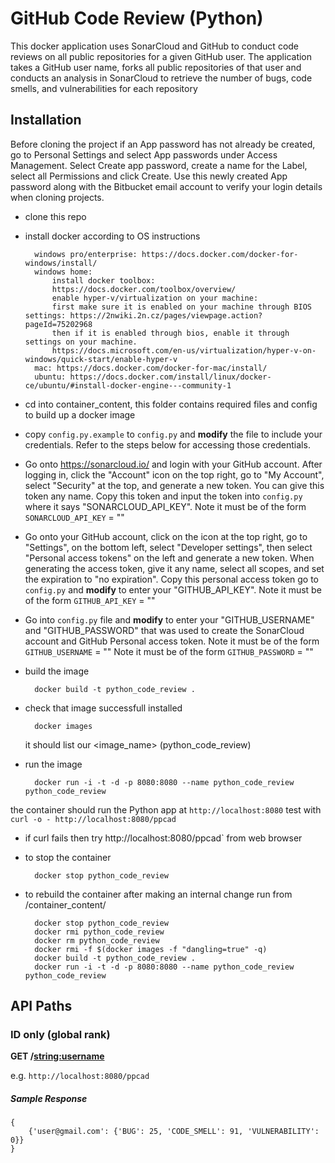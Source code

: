 # GitHub Code Review (Python)

This docker application uses SonarCloud and GitHub to conduct code reviews on all public repositories for a given GitHub user. The application takes a GitHub user name, forks all public repositories of that user and conducts an analysis in SonarCloud to retrieve the number of bugs, code smells, and vulnerabilities for each repository

## Installation

Before cloning the project if an App password has not already be created, go to Personal Settings and select App passwords under Access Management. Select Create app password, create a name for the Label, select all Permissions and click Create. Use this newly created App password along with the Bitbucket email account to verify your login details when cloning projects. 

- clone this repo

- install docker according to OS instructions

		windows pro/enterprise: https://docs.docker.com/docker-for-windows/install/
		windows home:
			install docker toolbox: 
			https://docs.docker.com/toolbox/overview/
			enable hyper-v/virtualization on your machine:
			first make sure it is enabled on your machine through BIOS settings: https://2nwiki.2n.cz/pages/viewpage.action?pageId=75202968
			then if it is enabled through bios, enable it through settings on your machine.
			https://docs.microsoft.com/en-us/virtualization/hyper-v-on-windows/quick-start/enable-hyper-v
		mac: https://docs.docker.com/docker-for-mac/install/
		ubuntu: https://docs.docker.com/install/linux/docker-ce/ubuntu/#install-docker-engine---community-1

- cd into container_content, this folder contains required files and config to build up a docker image

- copy `config.py.example` to `config.py` and **modify** the file to include your credentials. Refer to the steps below for accessing those credentials. 

- Go onto https://sonarcloud.io/ and login with your GitHub account. After logging in, click the "Account" icon on the top right, go to "My Account", select "Security" at the top, and generate a new token. You can give this token any name. Copy this token and input the token into `config.py` where it says "SONARCLOUD_API_KEY".
    Note it must be of the form `SONARCLOUD_API_KEY` = "<the key>"

- Go onto your GitHub account, click on the icon at the top right, go to "Settings", on the bottom left, select "Developer settings", then select "Personal access tokens" on the left and generate a new token. When generating the access token, give it any name, select all scopes, and set the expiration to "no expiration". Copy this personal access token go to `config.py` and **modify** to enter your "GITHUB_API_KEY".
    Note it must be of the form `GITHUB_API_KEY` = "<the key>"

- Go into `config.py` file and **modify** to enter your "GITHUB_USERNAME" and "GITHUB_PASSWORD" that was used to create the SonarCloud account and GitHub Personal access token.
    Note it must be of the form `GITHUB_USERNAME` = "<the key>"
    Note it must be of the form `GITHUB_PASSWORD` = "<the key>"


- build the image

		docker build -t python_code_review . 
	
- check that image successfull installed

		docker images
		
	it should list our <image_name> (python\_code\_review)
	
- run the image 

		docker run -i -t -d -p 8080:8080 --name python_code_review python_code_review 

the container should run the Python app at `http://localhost:8080` test with `curl -o - http://localhost:8080/ppcad`

- if curl fails then try http://localhost:8080/ppcad` from web browser

- to stop the container

		docker stop python_code_review
		

- to rebuild the container after making an internal change run from /container_content/

		docker stop python_code_review
		docker rmi python_code_review
		docker rm python_code_review
		docker rmi -f $(docker images -f "dangling=true" -q)
		docker build -t python_code_review . 
		docker run -i -t -d -p 8080:8080 --name python_code_review python_code_review

## API Paths

### ID only (global rank)

**GET /<string:username>**

e.g. `http://localhost:8080/ppcad`

##### Sample Response

```
{
    {'user@gmail.com': {'BUG': 25, 'CODE_SMELL': 91, 'VULNERABILITY': 0}}
}
```
